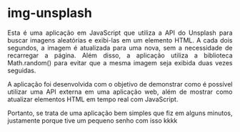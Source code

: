 # img-unsplash

<div align="justify">
<p>Esta é uma aplicação em JavaScript que utiliza a API do Unsplash para buscar imagens aleatórias e exibi-las em um elemento HTML. A cada dois segundos, a imagem é atualizada para uma nova, sem a necessidade de recarregar a página. Além disso, a aplicação utiliza a biblioteca Math.random() para evitar que a mesma imagem seja exibida duas vezes seguidas.</p>

<p>A aplicação foi desenvolvida com o objetivo de demonstrar como é possível utilizar uma API externa em uma aplicação web, além de mostrar como atualizar elementos HTML em tempo real com JavaScript.</p>

<p>Portanto, se trata de uma aplicação bem simples que fiz em alguns minutos, justamente porque tive um pequeno senho com isso kkkk</p>

</div>
